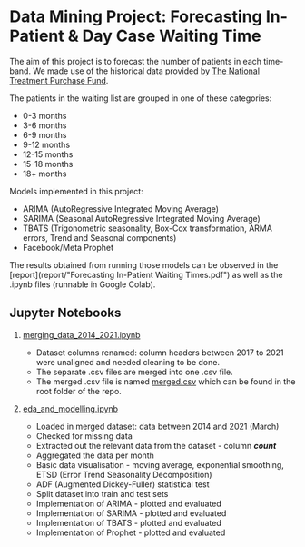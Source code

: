 # Data Mining Project: Forecasting In-Patient & Day Case Waiting Time
The aim of this project is to forecast the number of patients in each time-band. We made use of the historical data 
provided by [The National Treatment Purchase Fund](https://data.gov.ie/dataset/ipdc-waiting-list-by-group-hospital).

The patients in the waiting list are grouped in one of these categories:
- 0-3 months
- 3-6 months
- 6-9 months
- 9-12 months
- 12-15 months
- 15-18 months
- 18+ months

Models implemented in this project:
- ARIMA (AutoRegressive Integrated Moving Average)
- SARIMA (Seasonal AutoRegressive Integrated Moving Average)
- TBATS (Trigonometric seasonality, Box-Cox transformation, ARMA errors, Trend and Seasonal components)
- Facebook/Meta Prophet

The results obtained from running those models can be observed in the [report](report/"Forecasting In-Patient Waiting Times.pdf") as well as the .ipynb files (runnable in 
Google Colab).

## Jupyter Notebooks
1. [merging_data_2014_2021.ipynb](merging_data_2014_2021.ipynb)
   - Dataset columns renamed: column headers between 2017 to 2021 were unaligned and needed cleaning to be done. 
   - The separate .csv files are merged into one .csv file.
   - The merged .csv file is named [merged.csv](merged.csv) which can be found in the root folder of the repo.

2. [eda_and_modelling.ipynb](eda_and_modelling.ipynb)
   - Loaded in merged dataset: data between 2014 and 2021 (March)
   - Checked for missing data
   - Extracted out the relevant data from the dataset - column _**count**_ 
   - Aggregated the data per month
   - Basic data visualisation - moving average, exponential smoothing, ETSD (Error Trend Seasonality Decomposition)
   - ADF (Augmented Dickey-Fuller) statistical test
   - Split dataset into train and test sets
   - Implementation of ARIMA - plotted and evaluated
   - Implementation of SARIMA - plotted and evaluated
   - Implementation of TBATS - plotted and evaluated
   - Implementation of Prophet - plotted and evaluated
